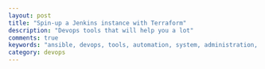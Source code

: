 ```yaml
---
layout: post
title: "Spin-up a Jenkins instance with Terraform"
description: "Devops tools that will help you a lot"
comments: true
keywords: "ansible, devops, tools, automation, system, administration, cloud, aws"
category: devops
---
```



